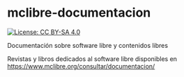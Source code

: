 # mclibre-documentacion

[![License: CC BY-SA 4.0](https://img.shields.io/badge/License-CC%20BY--SA%204.0-lightgrey.svg)](https://creativecommons.org/licenses/by-sa/4.0/deed.es_ES)

Documentación sobre software libre y contenidos libres

Revistas y libros dedicados al software libre disponibles en https://www.mclibre.org/consultar/documentacion/
